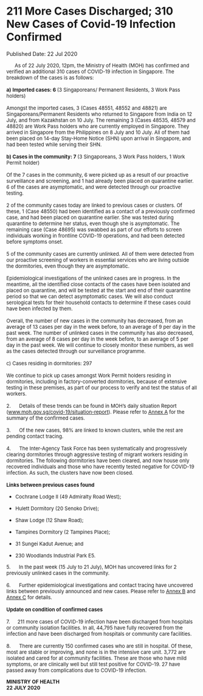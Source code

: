 <html>
    <meta http-equiv="Content-Type" content="text/html; charset=utf-8"/>
    <meta charset="utf-8"/>
    <title>211 More Cases Discharged; 310 New Cases of Covid-19 Infection Confirmed</title>
    <body><h1>211 More Cases Discharged; 310 New Cases of Covid-19 Infection Confirmed</h1>
    <p>Published Date: 22 Jul 2020</p> <p><span style="font-size: 13px;">&nbsp; &nbsp; &nbsp; As of 22 July 2020, 12pm, the Ministry of Health (MOH) has confirmed and verified an additional 310 cases of COVID-19 infection in Singapore. The breakdown of the cases is as follows:&nbsp;<br><br><strong>a)</strong>&nbsp;<strong>Imported cases: 6 </strong>(3 Singaporeans/ Permanent Residents, 3 Work Pass holders) <br><br>Amongst the imported cases, 3 (Cases 48551, 48552 and 48821) are Singaporeans/Permanent Residents who returned to Singapore from India on 12 July, and from Kazakhstan on 10 July. The remaining 3 (Cases 48535, 48579 and 48820) are Work Pass holders who are currently employed in Singapore. They arrived in Singapore from the Philippines on 8 July and 10 July. All of them had been placed on 14-day Stay-Home Notice (SHN) upon arrival in Singapore, and had been tested while serving their SHN.&nbsp;<br><br><strong>b)&nbsp;Cases in the community: 7 </strong>(3 Singaporeans, 3 Work Pass holders, 1 Work Permit holder) <br><br>Of the 7 cases in the community, 6 were picked up as a result of our proactive surveillance and screening, and 1 had already been placed on quarantine earlier. 6 of the cases are asymptomatic, and were detected through our proactive testing. <br><br>2 of the community cases today are linked to previous cases or clusters. Of these, 1 (Case 48550) had been identified as a contact of a previously confirmed case, and had been placed on quarantine earlier. She was tested during quarantine to determine her status, even though she is asymptomatic. The remaining case (Case 48695) was swabbed as part of our efforts to screen individuals working in frontline COVID-19 operations, and had been detected before symptoms onset.&nbsp; <br><br>5 of the community cases are currently unlinked. All of them were detected from our proactive screening of workers in essential services who are living outside the dormitories, even though they are asymptomatic. <br><br>Epidemiological investigations of the unlinked cases are in progress. In the meantime, all the identified close contacts of the cases have been isolated and placed on quarantine, and will be tested at the start and end of their quarantine period so that we can detect asymptomatic cases. We will also conduct serological tests for their household contacts to determine if these cases could have been infected by them. <br><br>Overall, the number of new cases in the community has decreased, from an average of 13 cases per day in the week before, to an average of 9 per day in the past week. The number of unlinked cases in the community has also decreased, from an average of 8 cases per day in the week before, to an average of 5 per day in the past week.&nbsp;We will continue to closely monitor these numbers, as well as the cases detected through our surveillance programme.&nbsp;<br><br>c)&nbsp;Cases residing in dormitories: 297&nbsp; <br><br>We continue to pick up cases amongst Work Permit holders residing in dormitories, including in factory-converted dormitories, because of extensive testing in these premises, as part of our process to verify and test the status of all workers.&nbsp; <br><br>2.&nbsp; &nbsp; &nbsp;&nbsp;Details of these trends can be found in MOH’s daily situation Report (<a href="http://www.moh.gov.sg/covid-19/situation-report">www.moh.gov.sg/covid-19/situation-report</a>). Please refer to <u><a href="/docs/librariesprovider5/default-document-library/annex-af8dbde1ce8904bda9c2b59c451e6ebf1.pdf?sfvrsn=b197fcea_0" title="Annex A">Annex A</a></u> for the summary of the confirmed cases. <br><br>3.&nbsp; &nbsp; &nbsp; Of the new cases, 98% are linked to known clusters, while the rest are pending contact tracing. <br><br>4.&nbsp; &nbsp; &nbsp; The Inter-Agency Task Force has been systematically and progressively clearing dormitories through aggressive testing of migrant workers residing in dormitories. The following dormitories have been cleared, and now house only recovered individuals and those who have recently tested negative for COVID-19 infection. As such, the clusters have now been closed.&nbsp;<br><br><strong>Links between previous cases found</strong></span></p><ul><li><p><span style="font-size: 13px;">Cochrane Lodge II (49 Admiralty Road West); </span></p></li><li><p><span style="font-size: 13px;">Hulett Dormitory (20 Senoko Drive);</span></p></li><li><p><span style="font-size: 13px;">Shaw Lodge (12 Shaw Road); </span></p></li><li><p><span style="font-size: 13px;">Tampines Dormitory (2 Tampines Place);</span></p></li><li><p><span style="font-size: 13px;">31 Sungei Kadut Avenue; and</span></p></li><li><p><span style="font-size: 13px;">230 Woodlands Industrial Park E5.</span></p></li></ul><p><span style="font-size: 13px;">5.&nbsp; &nbsp; &nbsp; In the past week (15 July to 21 July), MOH has uncovered links for 2 previously unlinked cases in the community. <br><br>6.&nbsp; &nbsp; &nbsp; Further epidemiological investigations and contact tracing have uncovered links between previously announced and new cases. Please refer to <u><a href="/docs/librariesprovider5/default-document-library/annex-b4e2b1dac13e6469688680579eb7d3bef.pdf?sfvrsn=685e9762_0" title="Annex B">Annex B</a></u> and <u><a href="/docs/librariesprovider5/default-document-library/annex-ce32a6752a2db47d89ad2905d3cd88f0e.pdf?sfvrsn=59958ae3_0" title="Annex C">Annex C</a></u> for details.&nbsp;<br><br><strong>Update on condition of confirmed cases&nbsp;<br><br></strong>7.&nbsp; <strong>&nbsp; &nbsp;&nbsp;</strong>211 more cases of COVID-19 infection have been discharged from hospitals or community isolation facilities. In all, 44,795 have fully recovered from the infection and have been discharged from hospitals or community care facilities. <br><br>8.&nbsp; &nbsp; &nbsp; There are currently 150 confirmed cases who are still in hospital. Of these, most are stable or improving, and none is in the intensive care unit. 3,772 are isolated and cared for at community facilities. These are those who have mild symptoms, or are clinically well but still test positive for COVID-19. 27 have passed away from complications due to COVID-19 infection.<br></span></p> <div> <p><span style="font-size: 13px;"><strong>MINISTRY OF HEALTH<br></strong><strong>22 JULY 2020</strong></span></p> </div></body>
</html>